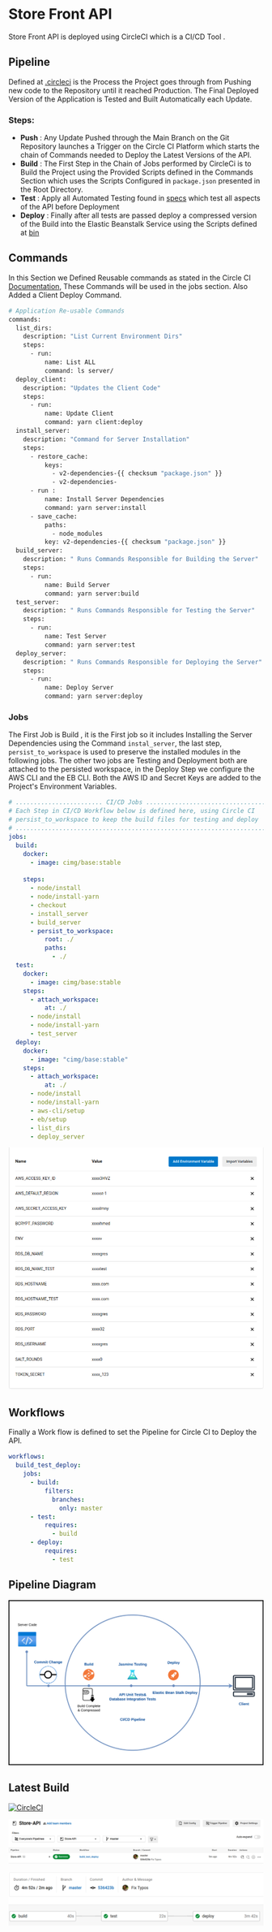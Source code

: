 # Store Front API

Store Front API is deployed using  CircleCI which is a  CI/CD  Tool . 

## Pipeline

Defined at [.circleci](../.circleci) is the Process the Project goes through from Pushing new code to the Repository until it reached Production. The Final Deployed Version of the Application is Tested and Built Automatically each Update. 

### Steps:

- **Push** : Any Update Pushed through the Main Branch on the Git Repository launches a Trigger on the Circle CI Platform which starts the chain of Commands needed to Deploy the Latest Versions of the API.
- **Build** : The First Step in the Chain of Jobs performed by CircleCi is to Build the Project using the Provided Scripts defined in the Commands Section which uses the Scripts Configured in `package.json` presented in the Root Directory.
- **Test** : Apply all Automated Testing found in [specs](../server/src/tests) which test all aspects of the API before Deployment
- **Deploy** : Finally after all tests are passed deploy a compressed version of the Build into the Elastic Beanstalk Service using the Scripts defined at [bin](../server/bin)

## Commands

In this Section we Defined Reusable commands as stated in the Circle CI [Documentation](https://circleci.com/docs/2.0/concepts), These Commands will be used in the jobs section. Also Added a Client Deploy Command.

```sh
# Application Re-usable Commands
commands:
  list_dirs:
    description: "List Current Environment Dirs"
    steps:
      - run:
          name: List ALL
          command: ls server/
  deploy_client:
    description: "Updates the Client Code"
    steps:
      - run:
          name: Update Client
          command: yarn client:deploy
  install_server:
    description: "Command for Server Installation"
    steps:
      - restore_cache:
          keys:
            - v2-dependencies-{{ checksum "package.json" }}
            - v2-dependencies-
      - run :
          name: Install Server Dependencies
          command: yarn server:install
      - save_cache:
          paths:
            - node_modules
          key: v2-dependencies-{{ checksum "package.json" }}
  build_server:
    description: " Runs Commands Responsible for Building the Server"
    steps:
      - run:
          name: Build Server
          command: yarn server:build
  test_server:
    description: " Runs Commands Responsible for Testing the Server"
    steps:
      - run:
          name: Test Server
          command: yarn server:test
  deploy_server:
    description: " Runs Commands Responsible for Deploying the Server"
    steps:
      - run:
          name: Deploy Server
          command: yarn server:deploy
```



### Jobs

The First Job is Build , it is the First job so it includes Installing the Server Dependencies using the Command `instal_server`, the last step, `persist_to_workspace` is used to preserve the installed modules in the following jobs. The other two jobs are Testing and Deployment both are attached to the persisted workspace, in the Deploy Step we configure the AWS CLI and the EB CLI. Both the AWS ID and Secret Keys are added to the Project's Environment Variables.

```yaml
# ........................ CI/CD Jobs ..................................
# Each Step in CI/CD Workflow below is defined here, using Circle CI   .
# persist_to_workspace to keep the build files for testing and deploy  .
# ......................................................................
jobs:
  build:
    docker:
      - image: cimg/base:stable

    steps:
      - node/install
      - node/install-yarn
      - checkout
      - install_server
      - build_server
      - persist_to_workspace:
          root: ./
          paths:
            - ./
  test:
    docker:
      - image: cimg/base:stable
    steps:
      - attach_workspace:
          at: ./
      - node/install
      - node/install-yarn
      - test_server
  deploy:
    docker:
      - image: "cimg/base:stable"
    steps:
      - attach_workspace:
          at: ./
      - node/install
      - node/install-yarn
      - aws-cli/setup
      - eb/setup
      - list_dirs
      - deploy_server
```



![secrets](./imgs/secrets.png)

## Workflows

Finally a Work flow is defined to set the Pipeline for Circle CI to Deploy the API.

```yaml
workflows:
  build_test_deploy:
    jobs:
      - build:
          filters:
            branches:
              only: master
      - test:
          requires:
            - build
      - deploy:
          requires:
            - test

```

## Pipeline Diagram

![ciarch](./imgs/ciarch.png)

## Latest Build

[![CircleCI](https://dl.circleci.com/status-badge/img/gh/Ahmad-Abdalmageed/Store-API/tree/master.svg?style=svg)](https://dl.circleci.com/status-badge/redirect/gh/Ahmad-Abdalmageed/Store-API/tree/master)

![ci](./imgs/ci.png)

![pipeline](./imgs/pipeline.png)